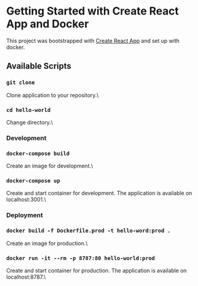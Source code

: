 # Getting Started with Create React App and Docker

This project was bootstrapped with [Create React App](https://github.com/facebook/create-react-app) and set up with docker.

## Available Scripts

### `git clone`

Clone application to your repository.\

### `cd hello-world`

Change directory.\

### Development

### `docker-compose build`

Create an image for development.\

### `docker-compose up`

Create and start container for development.
The application is available on localhost:3001.\

### Deployment

### `docker build -f Dockerfile.prod -t hello-word:prod .`

Create an image for production.\

### `docker run -it --rm -p 8787:80 hello-world:prod`

Create and start container for production.
The application is available on localhost:8787.\
